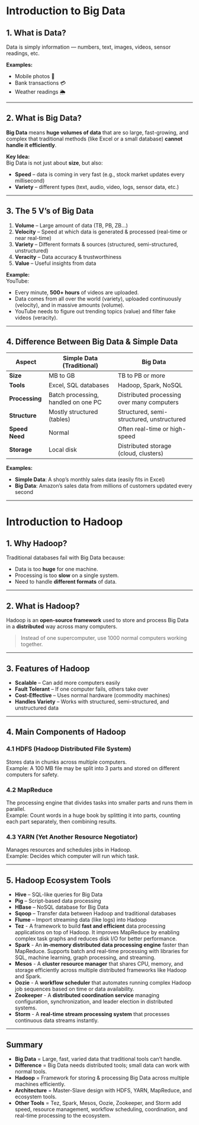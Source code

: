 # Introduction to Big Data

## 1. What is Data?
Data is simply information — numbers, text, images, videos, sensor readings, etc.

**Examples:**
- Mobile photos 📸
- Bank transactions 💳
- Weather readings 🌦

---

## 2. What is Big Data?
**Big Data** means **huge volumes of data** that are so large, fast-growing, and complex that traditional methods (like Excel or a small database) **cannot handle it efficiently**.

**Key Idea:**  
Big Data is not just about **size**, but also:
- **Speed** – data is coming in very fast (e.g., stock market updates every millisecond)
- **Variety** – different types (text, audio, video, logs, sensor data, etc.)

---

## 3. The 5 V’s of Big Data
1. **Volume** – Large amount of data (TB, PB, ZB...)
2. **Velocity** – Speed at which data is generated & processed (real-time or near real-time)
3. **Variety** – Different formats & sources (structured, semi-structured, unstructured)
4. **Veracity** – Data accuracy & trustworthiness
5. **Value** – Useful insights from data

**Example:**  
YouTube:
- Every minute, **500+ hours** of videos are uploaded.
- Data comes from all over the world (variety), uploaded continuously (velocity), and in massive amounts (volume).
- YouTube needs to figure out trending topics (value) and filter fake videos (veracity).

---

## 4. Difference Between Big Data & Simple Data

| **Aspect**     | **Simple Data** (Traditional)            | **Big Data**                               |
|----------------|------------------------------------------|--------------------------------------------|
| **Size**       | MB to GB                                 | TB to PB or more                           |
| **Tools**      | Excel, SQL databases                     | Hadoop, Spark, NoSQL                       |
| **Processing** | Batch processing, handled on one PC      | Distributed processing over many computers |
| **Structure**  | Mostly structured (tables)               | Structured, semi-structured, unstructured  |
| **Speed Need** | Normal                                   | Often real-time or high-speed              |
| **Storage**    | Local disk                               | Distributed storage (cloud, clusters)      |

**Examples:**
- **Simple Data**: A shop’s monthly sales data (easily fits in Excel)
- **Big Data**: Amazon’s sales data from millions of customers updated every second

---

# Introduction to Hadoop

## 1. Why Hadoop?
Traditional databases fail with Big Data because:
- Data is too **huge** for one machine.
- Processing is too **slow** on a single system.
- Need to handle **different formats** of data.

---

## 2. What is Hadoop?
Hadoop is an **open-source framework** used to store and process Big Data in a **distributed** way across many computers.

> Instead of one supercomputer, use 1000 normal computers working together.

---

## 3. Features of Hadoop
- **Scalable** – Can add more computers easily
- **Fault Tolerant** – If one computer fails, others take over
- **Cost-Effective** – Uses normal hardware (commodity machines)
- **Handles Variety** – Works with structured, semi-structured, and unstructured data

---

## 4. Main Components of Hadoop

### 4.1 HDFS (Hadoop Distributed File System)
Stores data in chunks across multiple computers.  
Example: A 100 MB file may be split into 3 parts and stored on different computers for safety.

### 4.2 MapReduce
The processing engine that divides tasks into smaller parts and runs them in parallel.  
Example: Count words in a huge book by splitting it into parts, counting each part separately, then combining results.

### 4.3 YARN (Yet Another Resource Negotiator)
Manages resources and schedules jobs in Hadoop.  
Example: Decides which computer will run which task.

---

## 5. Hadoop Ecosystem Tools
- **Hive** – SQL-like queries for Big Data
- **Pig** – Script-based data processing
- **HBase** – NoSQL database for Big Data
- **Sqoop** – Transfer data between Hadoop and traditional databases
- **Flume** – Import streaming data (like logs) into Hadoop
- **Tez**   - A framework to build **fast and efficient** data processing applications on top of Hadoop. It improves MapReduce by enabling complex task graphs and reduces disk I/O for better performance.  
- **Spark** - An **in-memory distributed data processing engine** faster than MapReduce. Supports batch and real-time processing with libraries for SQL, machine learning, graph processing, and streaming.  
- **Mesos** - A **cluster resource manager** that shares CPU, memory, and storage efficiently across multiple distributed frameworks like Hadoop and Spark.
- **Oozie** - A **workflow scheduler** that automates running complex Hadoop job sequences based on time or data availability.  
- **Zookeeper** - A **distributed coordination service** managing configuration, synchronization, and leader election in distributed systems.  
- **Storm** - A **real-time stream processing system** that processes continuous data streams instantly.  

---

## Summary
- **Big Data** = Large, fast, varied data that traditional tools can’t handle.  
- **Difference** = Big Data needs distributed tools; small data can work with normal tools.  
- **Hadoop** = Framework for storing & processing Big Data across multiple machines efficiently.  
- **Architecture** = Master-Slave design with HDFS, YARN, MapReduce, and ecosystem tools.  
- **Other Tools** = Tez, Spark, Mesos, Oozie, Zookeeper, and Storm add speed, resource management, workflow scheduling, coordination, and real-time processing to the ecosystem.